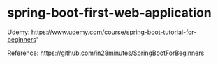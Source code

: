 # spring-boot-first-web-application

Udemy: https://www.udemy.com/course/spring-boot-tutorial-for-beginners"

Reference:
https://github.com/in28minutes/SpringBootForBeginners
